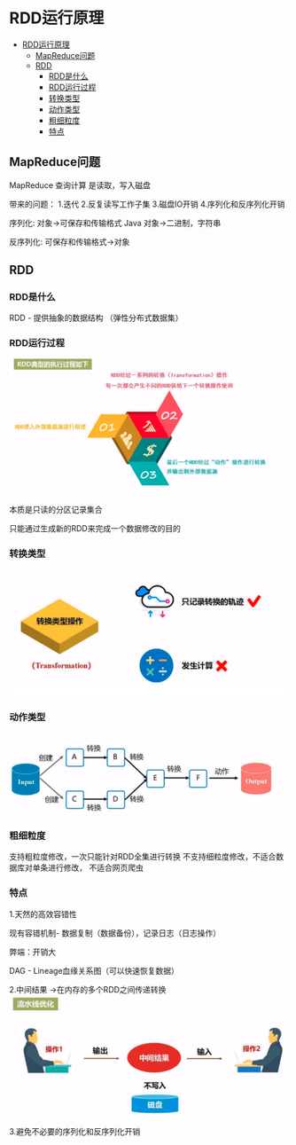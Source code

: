 # RDD运行原理
<!-- TOC -->

- [RDD运行原理](#rdd%e8%bf%90%e8%a1%8c%e5%8e%9f%e7%90%86)
  - [MapReduce问题](#mapreduce%e9%97%ae%e9%a2%98)
  - [RDD](#rdd)
    - [RDD是什么](#rdd%e6%98%af%e4%bb%80%e4%b9%88)
    - [RDD运行过程](#rdd%e8%bf%90%e8%a1%8c%e8%bf%87%e7%a8%8b)
    - [转换类型](#%e8%bd%ac%e6%8d%a2%e7%b1%bb%e5%9e%8b)
    - [动作类型](#%e5%8a%a8%e4%bd%9c%e7%b1%bb%e5%9e%8b)
    - [粗细粒度](#%e7%b2%97%e7%bb%86%e7%b2%92%e5%ba%a6)
    - [特点](#%e7%89%b9%e7%82%b9)

<!-- /TOC -->


## MapReduce问题
MapReduce 查询计算 是读取，写入磁盘

带来的问题：
1.迭代
2.反复读写工作子集
3.磁盘IO开销
4.序列化和反序列化开销

序列化: 对象->可保存和传输格式
Java 对象->二进制，字符串

反序列化: 可保存和传输格式->对象


## RDD

### RDD是什么
RDD - 提供抽象的数据结构 （弹性分布式数据集）

### RDD运行过程

![](https://raw.githubusercontent.com/Syncma/Figurebed/master/img/20200126125224.png)

本质是只读的分区记录集合

只能通过生成新的RDD来完成一个数据修改的目的




### 转换类型

![](https://raw.githubusercontent.com/Syncma/Figurebed/master/img/20200126125736.png)

### 动作类型
![](https://raw.githubusercontent.com/Syncma/Figurebed/master/img/20200126125657.png)




### 粗细粒度

支持粗粒度修改，一次只能针对RDD全集进行转换
不支持细粒度修改，不适合数据库对单条进行修改， 不适合网页爬虫


### 特点
1.天然的高效容错性

现有容错机制- 数据复制（数据备份），记录日志（日志操作）

弊端：开销大


DAG - Lineage血缘关系图（可以快速恢复数据）



2.中间结果 ->在内存的多个RDD之间传递转换
![](https://raw.githubusercontent.com/Syncma/Figurebed/master/img/20200126130815.png)

3.避免不必要的序列化和反序列化开销

